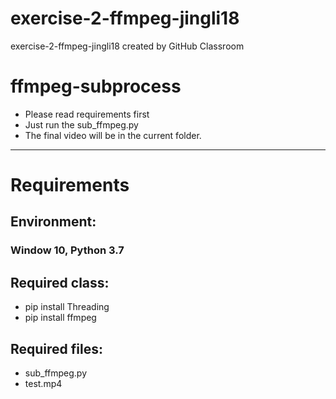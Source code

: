 # exercise-2-ffmpeg-jingli18
exercise-2-ffmpeg-jingli18 created by GitHub Classroom  
# ffmpeg-subprocess  
* Please read requirements first  
* Just run the sub_ffmpeg.py  
* The final video will be in the current folder.  
***
# Requirements  
## Environment:  
### Window 10, Python 3.7  
## Required class:  
* pip install Threading  
* pip install ffmpeg  
## Required files:
* sub_ffmpeg.py  
* test.mp4
